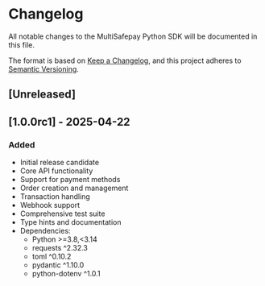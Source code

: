 # Changelog

All notable changes to the MultiSafepay Python SDK will be documented in this file.

The format is based on [Keep a Changelog](https://keepachangelog.com/en/1.0.0/),
and this project adheres to [Semantic Versioning](https://semver.org/spec/v2.0.0.html).

## [Unreleased]

## [1.0.0rc1] - 2025-04-22

### Added
- Initial release candidate
- Core API functionality
- Support for payment methods
- Order creation and management
- Transaction handling
- Webhook support
- Comprehensive test suite
- Type hints and documentation
- Dependencies:
  - Python >=3.8,<3.14
  - requests ^2.32.3
  - toml ^0.10.2
  - pydantic ^1.10.0
  - python-dotenv ^1.0.1